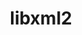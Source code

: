 ---
title: "libxml2"
layout: cache
categories: [package, develop]
meta: {"versions": ["2.10.3"], "compilers": ["apple-clang@=15.0.0", "cce@=15.0.1", "gcc@=10.2.1", "gcc@=11.1.0", "gcc@=11.4.0", "gcc@=12.3.0", "gcc@=7.3.1", "gcc@=7.5.0", "gcc@=9.4.0", "intel@=2021.10.0", "msvc@=19.39.33523", "oneapi@=2023.2.0", "oneapi@=2024.2.0"], "oss": ["amzn2", "centos7", "rhel8", "ubuntu18.04", "ubuntu20.04", "ubuntu22.04", "ventura", "windows10.0.20348"], "platforms": ["darwin", "linux", "windows"], "targets": ["aarch64", "neoverse_n1", "neoverse_v1", "neoverse_v2", "ppc64le", "x86_64", "x86_64_v3", "x86_64_v4", "zen4"], "stacks": ["aws-isc", "aws-isc-aarch64", "aws-pcluster-neoverse_v1", "aws-pcluster-x86_64_v4", "build_systems", "data-vis-sdk", "developer-tools", "developer-tools-manylinux2014", "e4s", "e4s-cray-rhel", "e4s-neoverse-v2", "e4s-neoverse_v1", "e4s-oneapi", "e4s-power", "e4s-rocm-external", "ml-darwin-aarch64-mps", "ml-linux-x86_64-cpu", "ml-linux-x86_64-cuda", "radiuss", "radiuss-aws", "radiuss-aws-aarch64", "root", "tutorial", "windows-vis"], "num_specs": 26, "num_specs_by_stack": {"root": 26, "e4s-power": 1, "ml-linux-x86_64-cuda": 1, "ml-linux-x86_64-cpu": 1, "e4s-rocm-external": 1, "tutorial": 2, "e4s": 1, "radiuss": 1, "developer-tools": 1, "build_systems": 1, "e4s-oneapi": 1, "ml-darwin-aarch64-mps": 1, "aws-pcluster-neoverse_v1": 2, "data-vis-sdk": 1, "e4s-cray-rhel": 1, "radiuss-aws": 1, "e4s-neoverse-v2": 1, "e4s-neoverse_v1": 1, "aws-isc-aarch64": 2, "aws-isc": 1, "aws-pcluster-x86_64_v4": 5, "developer-tools-manylinux2014": 1, "radiuss-aws-aarch64": 2, "windows-vis": 1}}
spec_details: [{"hash": "zt4oz6hvrmr6uiuoc2xb7nsjhxbrtjgc", "compiler": "gcc@=9.4.0", "versions": ["2.10.3"], "os": "ubuntu20.04", "platform": "linux", "target": "ppc64le", "variants": ["build_system=autotools", "+pic", "~python", "+shared"], "stacks": ["root", "e4s-power"], "size": "-", "tarball": "https://binaries.spack.io/develop/build_cache/linux-ubuntu20.04-ppc64le/gcc-9.4.0/libxml2-2.10.3/linux-ubuntu20.04-ppc64le-gcc-9.4.0-libxml2-2.10.3-zt4oz6hvrmr6uiuoc2xb7nsjhxbrtjgc.spack"}, {"hash": "5ug65jyf7qmczwzzonjlwmcmqyxnrzdj", "compiler": "gcc@=11.4.0", "versions": ["2.10.3"], "os": "ubuntu22.04", "platform": "linux", "target": "x86_64_v3", "variants": ["build_system=autotools", "+pic", "~python", "+shared"], "stacks": ["ml-linux-x86_64-cuda", "ml-linux-x86_64-cpu", "e4s-rocm-external", "tutorial", "root"], "size": "-", "tarball": "https://binaries.spack.io/develop/build_cache/linux-ubuntu22.04-x86_64_v3/gcc-11.4.0/libxml2-2.10.3/linux-ubuntu22.04-x86_64_v3-gcc-11.4.0-libxml2-2.10.3-5ug65jyf7qmczwzzonjlwmcmqyxnrzdj.spack"}, {"hash": "7m7j25yj32v4swxyzi5ync5fje74pxg4", "compiler": "gcc@=11.4.0", "versions": ["2.10.3"], "os": "ubuntu22.04", "platform": "linux", "target": "x86_64_v3", "variants": ["build_system=autotools", "+pic", "~python", "+shared"], "stacks": ["root", "e4s"], "size": "-", "tarball": "https://binaries.spack.io/develop/build_cache/linux-ubuntu22.04-x86_64_v3/gcc-11.4.0/libxml2-2.10.3/linux-ubuntu22.04-x86_64_v3-gcc-11.4.0-libxml2-2.10.3-7m7j25yj32v4swxyzi5ync5fje74pxg4.spack"}, {"hash": "wyvogwwnbmcqdbcv4rhffnkzfekd6zr4", "compiler": "gcc@=7.5.0", "versions": ["2.10.3"], "os": "ubuntu18.04", "platform": "linux", "target": "x86_64_v3", "variants": ["build_system=autotools", "+pic", "~python", "+shared"], "stacks": ["root", "radiuss", "developer-tools", "build_systems"], "size": "-", "tarball": "https://binaries.spack.io/develop/build_cache/linux-ubuntu18.04-x86_64_v3/gcc-7.5.0/libxml2-2.10.3/linux-ubuntu18.04-x86_64_v3-gcc-7.5.0-libxml2-2.10.3-wyvogwwnbmcqdbcv4rhffnkzfekd6zr4.spack"}, {"hash": "faehn3opyrawz7ndj2d4tsfr5m6z5k3s", "compiler": "gcc@=12.3.0", "versions": ["2.10.3"], "os": "ubuntu22.04", "platform": "linux", "target": "x86_64_v3", "variants": ["build_system=autotools", "+pic", "~python", "+shared"], "stacks": ["root", "tutorial"], "size": "-", "tarball": "https://binaries.spack.io/develop/build_cache/linux-ubuntu22.04-x86_64_v3/gcc-12.3.0/libxml2-2.10.3/linux-ubuntu22.04-x86_64_v3-gcc-12.3.0-libxml2-2.10.3-faehn3opyrawz7ndj2d4tsfr5m6z5k3s.spack"}, {"hash": "6ywfawdsiy52iyqj6ehs53ojmxniwrtp", "compiler": "oneapi@=2024.2.0", "versions": ["2.10.3"], "os": "ubuntu22.04", "platform": "linux", "target": "x86_64_v3", "variants": ["build_system=autotools", "+pic", "~python", "+shared"], "stacks": ["root", "e4s-oneapi"], "size": "-", "tarball": "https://binaries.spack.io/develop/build_cache/linux-ubuntu22.04-x86_64_v3/oneapi-2024.2.0/libxml2-2.10.3/linux-ubuntu22.04-x86_64_v3-oneapi-2024.2.0-libxml2-2.10.3-6ywfawdsiy52iyqj6ehs53ojmxniwrtp.spack"}, {"hash": "3wvmnwshnfuogvvt2izcu5p445ppcxri", "compiler": "apple-clang@=15.0.0", "versions": ["2.10.3"], "os": "ventura", "platform": "darwin", "target": "aarch64", "variants": ["build_system=autotools", "+pic", "~python", "+shared"], "stacks": ["root", "ml-darwin-aarch64-mps"], "size": "-", "tarball": "https://binaries.spack.io/develop/build_cache/darwin-ventura-aarch64/apple-clang-15.0.0/libxml2-2.10.3/darwin-ventura-aarch64-apple-clang-15.0.0-libxml2-2.10.3-3wvmnwshnfuogvvt2izcu5p445ppcxri.spack"}, {"hash": "bpxnifudhajsfnqy6dm3awv4qh5pa7kw", "compiler": "gcc@=12.3.0", "versions": ["2.10.3"], "os": "amzn2", "platform": "linux", "target": "neoverse_v1", "variants": ["build_system=autotools", "+pic", "~python", "+shared"], "stacks": ["root", "aws-pcluster-neoverse_v1"], "size": "-", "tarball": "https://binaries.spack.io/develop/build_cache/linux-amzn2-neoverse_v1/gcc-12.3.0/libxml2-2.10.3/linux-amzn2-neoverse_v1-gcc-12.3.0-libxml2-2.10.3-bpxnifudhajsfnqy6dm3awv4qh5pa7kw.spack"}, {"hash": "zc4l6iom7huehunjt5yfx6rmp37nyhfq", "compiler": "gcc@=11.1.0", "versions": ["2.10.3"], "os": "ubuntu20.04", "platform": "linux", "target": "x86_64_v3", "variants": ["build_system=autotools", "+pic", "~python", "+shared"], "stacks": ["root", "data-vis-sdk"], "size": "-", "tarball": "https://binaries.spack.io/develop/build_cache/linux-ubuntu20.04-x86_64_v3/gcc-11.1.0/libxml2-2.10.3/linux-ubuntu20.04-x86_64_v3-gcc-11.1.0-libxml2-2.10.3-zc4l6iom7huehunjt5yfx6rmp37nyhfq.spack"}, {"hash": "gvl5zuzllabcm7mcgtaqnbbiw5wt4wcj", "compiler": "cce@=15.0.1", "versions": ["2.10.3"], "os": "rhel8", "platform": "linux", "target": "zen4", "variants": ["build_system=autotools", "+pic", "~python", "+shared"], "stacks": ["root", "e4s-cray-rhel"], "size": "-", "tarball": "https://binaries.spack.io/develop/build_cache/linux-rhel8-zen4/cce-15.0.1/libxml2-2.10.3/linux-rhel8-zen4-cce-15.0.1-libxml2-2.10.3-gvl5zuzllabcm7mcgtaqnbbiw5wt4wcj.spack"}, {"hash": "gponbizgmurrozjylir4sekohw6jjtq6", "compiler": "gcc@=7.3.1", "versions": ["2.10.3"], "os": "amzn2", "platform": "linux", "target": "x86_64_v3", "variants": ["build_system=autotools", "+pic", "~python", "+shared"], "stacks": ["root", "radiuss-aws"], "size": "-", "tarball": "https://binaries.spack.io/develop/build_cache/linux-amzn2-x86_64_v3/gcc-7.3.1/libxml2-2.10.3/linux-amzn2-x86_64_v3-gcc-7.3.1-libxml2-2.10.3-gponbizgmurrozjylir4sekohw6jjtq6.spack"}, {"hash": "6o34bcmuai6rhkllzf5sebkrpbriziy4", "compiler": "gcc@=11.4.0", "versions": ["2.10.3"], "os": "ubuntu22.04", "platform": "linux", "target": "neoverse_v2", "variants": ["build_system=autotools", "+pic", "~python", "+shared"], "stacks": ["root", "e4s-neoverse-v2"], "size": "-", "tarball": "https://binaries.spack.io/develop/build_cache/linux-ubuntu22.04-neoverse_v2/gcc-11.4.0/libxml2-2.10.3/linux-ubuntu22.04-neoverse_v2-gcc-11.4.0-libxml2-2.10.3-6o34bcmuai6rhkllzf5sebkrpbriziy4.spack"}, {"hash": "4ymo56ewafvruhrhw5ban4exandpidea", "compiler": "gcc@=11.4.0", "versions": ["2.10.3"], "os": "ubuntu22.04", "platform": "linux", "target": "neoverse_v1", "variants": ["build_system=autotools", "+pic", "~python", "+shared"], "stacks": ["root", "e4s-neoverse_v1"], "size": "-", "tarball": "https://binaries.spack.io/develop/build_cache/linux-ubuntu22.04-neoverse_v1/gcc-11.4.0/libxml2-2.10.3/linux-ubuntu22.04-neoverse_v1-gcc-11.4.0-libxml2-2.10.3-4ymo56ewafvruhrhw5ban4exandpidea.spack"}, {"hash": "k56t6uyzfgh7amr5cjvbwqxgsouqnyfk", "compiler": "gcc@=7.3.1", "versions": ["2.10.3"], "os": "amzn2", "platform": "linux", "target": "aarch64", "variants": ["build_system=autotools", "+pic", "~python", "+shared"], "stacks": ["root", "aws-isc-aarch64"], "size": "-", "tarball": "https://binaries.spack.io/develop/build_cache/linux-amzn2-aarch64/gcc-7.3.1/libxml2-2.10.3/linux-amzn2-aarch64-gcc-7.3.1-libxml2-2.10.3-k56t6uyzfgh7amr5cjvbwqxgsouqnyfk.spack"}, {"hash": "dbh2urpjmc3psxnz2zz6f2l2m757vnkk", "compiler": "gcc@=7.3.1", "versions": ["2.10.3"], "os": "amzn2", "platform": "linux", "target": "x86_64_v3", "variants": ["build_system=autotools", "+pic", "~python", "+shared"], "stacks": ["root", "aws-isc"], "size": "-", "tarball": "https://binaries.spack.io/develop/build_cache/linux-amzn2-x86_64_v3/gcc-7.3.1/libxml2-2.10.3/linux-amzn2-x86_64_v3-gcc-7.3.1-libxml2-2.10.3-dbh2urpjmc3psxnz2zz6f2l2m757vnkk.spack"}, {"hash": "acd4zzcqnmqwlfeeqkp66nglffdee7xw", "compiler": "gcc@=7.3.1", "versions": ["2.10.3"], "os": "amzn2", "platform": "linux", "target": "neoverse_n1", "variants": ["build_system=autotools", "+pic", "~python", "+shared"], "stacks": ["root", "aws-isc-aarch64"], "size": "-", "tarball": "https://binaries.spack.io/develop/build_cache/linux-amzn2-neoverse_n1/gcc-7.3.1/libxml2-2.10.3/linux-amzn2-neoverse_n1-gcc-7.3.1-libxml2-2.10.3-acd4zzcqnmqwlfeeqkp66nglffdee7xw.spack"}, {"hash": "nks6bnpsoabln6ppiv33ys4li2izj2mo", "compiler": "oneapi@=2023.2.0", "versions": ["2.10.3"], "os": "amzn2", "platform": "linux", "target": "x86_64_v4", "variants": ["build_system=autotools", "+pic", "~python", "+shared"], "stacks": ["root", "aws-pcluster-x86_64_v4"], "size": "-", "tarball": "https://binaries.spack.io/develop/build_cache/linux-amzn2-x86_64_v4/oneapi-2023.2.0/libxml2-2.10.3/linux-amzn2-x86_64_v4-oneapi-2023.2.0-libxml2-2.10.3-nks6bnpsoabln6ppiv33ys4li2izj2mo.spack"}, {"hash": "kldsvnpumuwbwdwjln4g5gjp6eowx6nk", "compiler": "gcc@=12.3.0", "versions": ["2.10.3"], "os": "amzn2", "platform": "linux", "target": "neoverse_n1", "variants": ["build_system=autotools", "+pic", "~python", "+shared"], "stacks": ["root", "aws-pcluster-neoverse_v1"], "size": "-", "tarball": "https://binaries.spack.io/develop/build_cache/linux-amzn2-neoverse_n1/gcc-12.3.0/libxml2-2.10.3/linux-amzn2-neoverse_n1-gcc-12.3.0-libxml2-2.10.3-kldsvnpumuwbwdwjln4g5gjp6eowx6nk.spack"}, {"hash": "jkenwral3d6qtxqlbdpg5spy25mzcnwi", "compiler": "gcc@=10.2.1", "versions": ["2.10.3"], "os": "centos7", "platform": "linux", "target": "x86_64_v3", "variants": ["build_system=autotools", "+pic", "~python", "+shared"], "stacks": ["root", "developer-tools-manylinux2014"], "size": "-", "tarball": "https://binaries.spack.io/develop/build_cache/linux-centos7-x86_64_v3/gcc-10.2.1/libxml2-2.10.3/linux-centos7-x86_64_v3-gcc-10.2.1-libxml2-2.10.3-jkenwral3d6qtxqlbdpg5spy25mzcnwi.spack"}, {"hash": "6xsj3e7gp5xtl3iy5r6cj263fq2ha2su", "compiler": "gcc@=12.3.0", "versions": ["2.10.3"], "os": "amzn2", "platform": "linux", "target": "x86_64_v4", "variants": ["build_system=autotools", "+pic", "~python", "+shared"], "stacks": ["root", "aws-pcluster-x86_64_v4"], "size": "-", "tarball": "https://binaries.spack.io/develop/build_cache/linux-amzn2-x86_64_v4/gcc-12.3.0/libxml2-2.10.3/linux-amzn2-x86_64_v4-gcc-12.3.0-libxml2-2.10.3-6xsj3e7gp5xtl3iy5r6cj263fq2ha2su.spack"}, {"hash": "rn62w2vqwtjtxu3t37s2smulxjfppkz2", "compiler": "gcc@=7.3.1", "versions": ["2.10.3"], "os": "amzn2", "platform": "linux", "target": "neoverse_n1", "variants": ["build_system=autotools", "+pic", "~python", "+shared"], "stacks": ["root", "radiuss-aws-aarch64"], "size": "-", "tarball": "https://binaries.spack.io/develop/build_cache/linux-amzn2-neoverse_n1/gcc-7.3.1/libxml2-2.10.3/linux-amzn2-neoverse_n1-gcc-7.3.1-libxml2-2.10.3-rn62w2vqwtjtxu3t37s2smulxjfppkz2.spack"}, {"hash": "dlhl3a5uyhob7qppoxtlmtbj46szje66", "compiler": "gcc@=7.3.1", "versions": ["2.10.3"], "os": "amzn2", "platform": "linux", "target": "aarch64", "variants": ["build_system=autotools", "+pic", "~python", "+shared"], "stacks": ["root", "radiuss-aws-aarch64"], "size": "-", "tarball": "https://binaries.spack.io/develop/build_cache/linux-amzn2-aarch64/gcc-7.3.1/libxml2-2.10.3/linux-amzn2-aarch64-gcc-7.3.1-libxml2-2.10.3-dlhl3a5uyhob7qppoxtlmtbj46szje66.spack"}, {"hash": "vmnyoqiut66e2gtnldj5j4c6ytxae4av", "compiler": "msvc@=19.39.33523", "versions": ["2.10.3"], "os": "windows10.0.20348", "platform": "windows", "target": "x86_64", "variants": ["build_system=nmake", "+pic", "~python", "+shared"], "stacks": ["root", "windows-vis"], "size": "-", "tarball": "https://binaries.spack.io/develop/build_cache/windows-windows10.0.20348-x86_64/msvc-19.39.33523/libxml2-2.10.3/windows-windows10.0.20348-x86_64-msvc-19.39.33523-libxml2-2.10.3-vmnyoqiut66e2gtnldj5j4c6ytxae4av.spack"}, {"hash": "d4kkunlbnuykzkdqepgb7zdufggvkxhq", "compiler": "gcc@=12.3.0", "versions": ["2.10.3"], "os": "amzn2", "platform": "linux", "target": "x86_64_v3", "variants": ["build_system=autotools", "+pic", "~python", "+shared"], "stacks": ["root", "aws-pcluster-x86_64_v4"], "size": "-", "tarball": "https://binaries.spack.io/develop/build_cache/linux-amzn2-x86_64_v3/gcc-12.3.0/libxml2-2.10.3/linux-amzn2-x86_64_v3-gcc-12.3.0-libxml2-2.10.3-d4kkunlbnuykzkdqepgb7zdufggvkxhq.spack"}, {"hash": "lcoi252jl6mehvumxvpj5etjibusssyv", "compiler": "oneapi@=2023.2.0", "versions": ["2.10.3"], "os": "amzn2", "platform": "linux", "target": "x86_64_v3", "variants": ["build_system=autotools", "+pic", "~python", "+shared"], "stacks": ["root", "aws-pcluster-x86_64_v4"], "size": "-", "tarball": "https://binaries.spack.io/develop/build_cache/linux-amzn2-x86_64_v3/oneapi-2023.2.0/libxml2-2.10.3/linux-amzn2-x86_64_v3-oneapi-2023.2.0-libxml2-2.10.3-lcoi252jl6mehvumxvpj5etjibusssyv.spack"}, {"hash": "4dhjbnbjhff7x6zufisqdxjdtjxjeolu", "compiler": "intel@=2021.10.0", "versions": ["2.10.3"], "os": "amzn2", "platform": "linux", "target": "x86_64_v3", "variants": ["build_system=autotools", "+pic", "~python", "+shared"], "stacks": ["root", "aws-pcluster-x86_64_v4"], "size": "-", "tarball": "https://binaries.spack.io/develop/build_cache/linux-amzn2-x86_64_v3/intel-2021.10.0/libxml2-2.10.3/linux-amzn2-x86_64_v3-intel-2021.10.0-libxml2-2.10.3-4dhjbnbjhff7x6zufisqdxjdtjxjeolu.spack"}]
---